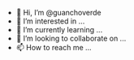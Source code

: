 - 👋 Hi, I’m @guanchoverde
- 👀 I’m interested in ...
- 🌱 I’m currently learning ...
- 💞️ I’m looking to collaborate on ...
- 📫 How to reach me ...

<!---
guanchoverde/guanchoverde is a ✨ special ✨ repository because its `README.md` (this file) appears on your GitHub profile.
You can click the Preview link to take a look at your changes.
--->
